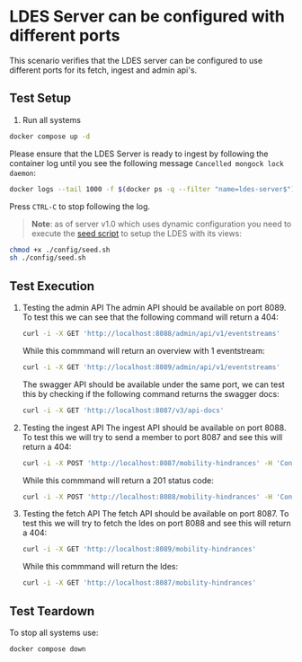 # LDES Server can be configured with different ports
This scenario verifies that the LDES server can be configured to use different ports for its fetch, ingest and admin api's.

## Test Setup
1. Run all systems
```bash
docker compose up -d
```

Please ensure that the LDES Server is ready to ingest by following the container log until you see the following message `Cancelled mongock lock daemon`:
```bash
docker logs --tail 1000 -f $(docker ps -q --filter "name=ldes-server$")
```
Press `CTRL-C` to stop following the log.

> **Note**: as of server v1.0 which uses dynamic configuration you need to execute the [seed script](./config/seed.sh) to setup the LDES with its views:
```bash
chmod +x ./config/seed.sh
sh ./config/seed.sh
```

## Test Execution
1. Testing the admin API
   The admin API should be available on port 8089.
   To test this we can see that the following command will return a 404:
   ```bash
   curl -i -X GET 'http://localhost:8088/admin/api/v1/eventstreams'
   ```
   While this commmand will return an overview with 1 eventstream:
   ```bash
   curl -i -X GET 'http://localhost:8089/admin/api/v1/eventstreams'
   ```
   
   The swagger API should be available under the same port, we can test this by checking if the following command returns the swagger docs:
      ```bash
   curl -i -X GET 'http://localhost:8087/v3/api-docs'
   ```

2. Testing the ingest API
   The ingest API should be available on port 8088.
   To test this we will try to send a member to port 8087 and see this will return a 404:
   ```bash
   curl -i -X POST 'http://localhost:8087/mobility-hindrances' -H 'Content-Type: text/turtle' -d '@.\data\member.ttl'
   ```
   While this commmand will return a 201 status code:
   ```bash
   curl -i -X POST 'http://localhost:8088/mobility-hindrances' -H 'Content-Type: text/turtle' -d '@.\data\member.ttl'
   ```

3. Testing the fetch API
   The fetch API should be available on port 8087.
   To test this we will try to fetch the ldes on port 8088 and see this will return a 404:
   ```bash
   curl -i -X GET 'http://localhost:8089/mobility-hindrances'
   ```
   While this commmand will return the ldes:
   ```bash
   curl -i -X GET 'http://localhost:8087/mobility-hindrances'
   ```


## Test Teardown
To stop all systems use:
```bash
docker compose down
```